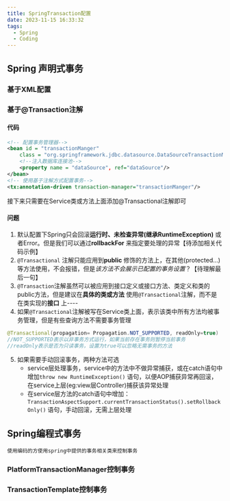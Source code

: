 ```yaml
---
title: SpringTransaction配置
date: 2023-11-15 16:33:32
tags:
  - Spring
  - Coding
---
```

## Spring 声明式事务
### 基于XML配置

### 基于@Transaction注解
#### 代码
```xml
<!-- 配置事务管理器-->
<bean id = "transactionManger"
	class = "org.springframework.jdbc.datasource.DataSourceTransactionManager">
	<!--注入数据库连接池-->
	<property name = "dataSource", ref="dataSource"/>
</bean>
<!-- 使用基于注解方式配置事务-->
<tx:annotation-driven transaction-manager="transactionManger"/>
```
接下来只需要在Service类或方法上面添加@Transactional注解即可

#### 问题
1. 默认配置下Spring只会回滚**运行时、未检查异常(继承RuntimeException)** 或者Error。但是我们可以通过**rollbackFor** 来指定要处理的异常【待添加相关代码示例】
2. `@Transactional` 注解只能应用到**public** 修饰的方法上，在其他(protected...)等方法使用，不会报错，但是*该方法不会展示已配置的事务设置*？【待理解最后一句】
3. `@Transaction`注解虽然可以被应用到接口定义或接口方法、类定义和类的public方法，但是建议在**具体的类或方法** 使用`@Transactional`注解，而不是在类实现的**接口** 上----
4. 如果`@Transactional`注解被写在Service类上面，表示该类中所有方法均被事务管理，但是有些查询方法不需要事务管理
```Java
@Transactional(propagation= Propagation.NOT_SUPPORTED, readOnly=true)
//NOT_SUPPORTED表示以非事务方式运行，如果当前存在事务则暂停当前事务
//readOnly表示是否为只读事务，设置为true可以忽略无需事务的方法
```
5. 如果需要手动回滚事务，两种方法可选
	- service层处理事务，service中的方法中不做异常捕获，或在catch语句中增加`throw new RuntimeException()` 语句，以便AOP捕获异常再回滚，在service上层(eg:view层Controller)捕获该异常处理
	- 在service层方法的catch语句中增加：`TransactionAspectSupport.currentTransactionStatus().setRollbackOnly()` 语句，手动回滚，无需上层处理

## Spring编程式事务
	使用编码的方使用spring中提供的事务相关类来控制事务
### PlatformTransactionManager控制事务

### TransactionTemplate控制事务